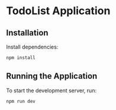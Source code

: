# TodoList Application

## Installation

Install dependencies:

```bash
npm install
```

## Running the Application

To start the development server, run:

```bash
npm run dev
```
